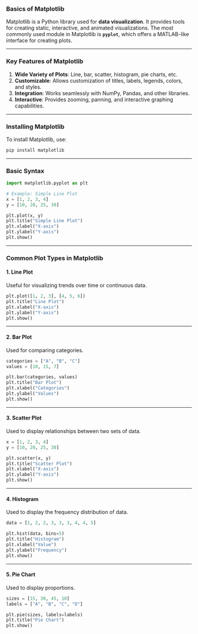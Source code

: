 ### Basics of Matplotlib

Matplotlib is a Python library used for **data visualization**. It provides tools for creating static, interactive, and animated visualizations. The most commonly used module in Matplotlib is **`pyplot`**, which offers a MATLAB-like interface for creating plots.

---

### Key Features of Matplotlib

1. **Wide Variety of Plots**: Line, bar, scatter, histogram, pie charts, etc.
2. **Customizable**: Allows customization of titles, labels, legends, colors, and styles.
3. **Integration**: Works seamlessly with NumPy, Pandas, and other libraries.
4. **Interactive**: Provides zooming, panning, and interactive graphing capabilities.

---

### Installing Matplotlib

To install Matplotlib, use:

```bash
pip install matplotlib
```

---

### Basic Syntax

```python
import matplotlib.pyplot as plt

# Example: Simple Line Plot
x = [1, 2, 3, 4]
y = [10, 20, 25, 30]

plt.plot(x, y)
plt.title("Simple Line Plot")
plt.xlabel("X-axis")
plt.ylabel("Y-axis")
plt.show()
```

---

### Common Plot Types in Matplotlib

#### 1. **Line Plot**

Useful for visualizing trends over time or continuous data.

```python
plt.plot([1, 2, 3], [4, 5, 6])
plt.title("Line Plot")
plt.xlabel("X-axis")
plt.ylabel("Y-axis")
plt.show()
```

---

#### 2. **Bar Plot**

Used for comparing categories.

```python
categories = ["A", "B", "C"]
values = [10, 15, 7]

plt.bar(categories, values)
plt.title("Bar Plot")
plt.xlabel("Categories")
plt.ylabel("Values")
plt.show()
```

---

#### 3. **Scatter Plot**

Used to display relationships between two sets of data.

```python
x = [1, 2, 3, 4]
y = [10, 20, 25, 30]

plt.scatter(x, y)
plt.title("Scatter Plot")
plt.xlabel("X-axis")
plt.ylabel("Y-axis")
plt.show()
```

---

#### 4. **Histogram**

Used to display the frequency distribution of data.

```python
data = [1, 2, 2, 3, 3, 3, 4, 4, 5]

plt.hist(data, bins=5)
plt.title("Histogram")
plt.xlabel("Value")
plt.ylabel("Frequency")
plt.show()
```

---

#### 5. **Pie Chart**

Used to display proportions.

```python
sizes = [15, 30, 45, 10]
labels = ["A", "B", "C", "D"]

plt.pie(sizes, labels=labels)
plt.title("Pie Chart")
plt.show()
```
